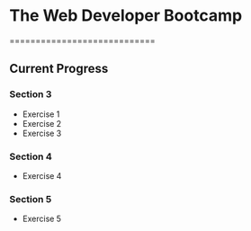 # The Web Developer Bootcamp
============================
## Current Progress
### Section 3
* Exercise 1
* Exercise 2
* Exercise 3
### Section 4
* Exercise 4
### Section 5
* Exercise 5
